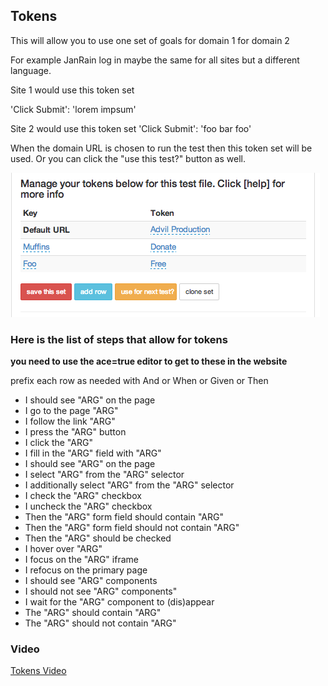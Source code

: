 ## Tokens

This will allow you to use one set of goals for domain 1 for domain 2

For example JanRain log in maybe the same for all sites but a different language.

Site 1 would use this token set

'Click Submit': 'lorem impsum'

Site 2 would use this token set
'Click Submit': 'foo bar foo'

When the domain URL is chosen to run the test then this token set will be used.
Or you can click the "use this test?" button as well.

![Token Image](images/tokens.png)

### Here is the list of steps that allow for tokens

**you need to use the ace=true editor to get to these in the website**

prefix each row as needed with And or When or Given or Then

  * I should see "ARG" on the page
  * I go to the page "ARG"
  * I follow the link "ARG"
  * I press the "ARG" button
  * I click the "ARG"
  * I fill in the "ARG" field with "ARG"
  * I should see "ARG" on the page
  * I select "ARG" from the "ARG" selector
  * I additionally select "ARG" from the "ARG" selector
  * I check the "ARG" checkbox
  * I uncheck the "ARG" checkbox
  * Then the "ARG" form field should contain "ARG"
  * Then the "ARG" form field should not contain "ARG"
  * Then the "ARG" should be checked
  * I hover over "ARG"
  * I focus on the "ARG" iframe
  * I refocus on the primary page
  * I should see "ARG" components
  * I should not see "ARG" components"
  * I wait for the "ARG" component to (dis\)appear
  * The "ARG" should contain "ARG"
  * The "ARG" should not contain "ARG"

### Video 
[Tokens Video](http://www.youtube.com/watch?v=o2-YGlTHh-Q&feature=youtu.be)

